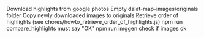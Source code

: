 Download highlights from google photos
Empty dalat-map-images/originals folder
Copy newly downloaded images to originals
Retrieve order of highlights (see chores/howto_retrieve_order_of_highlights.js)
npm run compare_highlights
    must say "OK"
    npm run imggen
    check if images ok